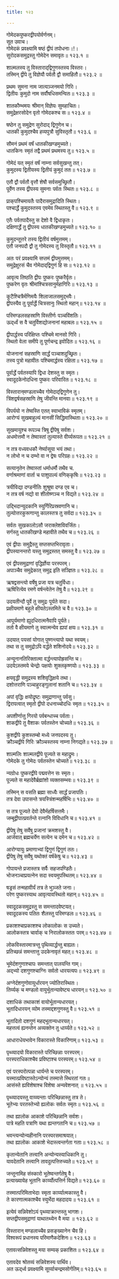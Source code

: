 ```yaml
---
title: १२३

---
```

गोमेदकपुष्करद्वीपयोर्वर्णनम्।  
सूत उवाच।  
गोमेदकं प्रवक्ष्यामि षष्ठं द्वीपं तपोधनाः।!।  
सुरोदकसमुद्रस्तु गोमेदेन समावृतः॥ १२३.१ ॥  
  
शाल्मलस्य तु विस्ताराद्‌द्विगुणस्तस्य विस्तरः।  
तस्मिन्‌ द्वीपे तु विज्ञेयौ पर्वतौ द्वौ समाहितौ॥ १२३.२ ॥  
  
प्रथमः सुमना नाम जात्यञ्जनमयो गिरिः।  
द्वितीयः कुमुदो नाम सर्वौषधिसमन्वितः॥ १२३.३ ॥  
  
शातकौम्भमयः श्रीमान् विज्ञेयः सुमहाचितः।  
समुद्रेक्षरसोदेन वृतो गोमेदकश्च सः॥ १२३.४ ॥  
  
षष्ठेन तु समुद्रेण सुरोदाद् द्विगुणेन च।  
धातकी कुमुदश्चैव हव्यपुत्रौ सुविस्तृतौ॥ १२३.६ ॥  
  
सौमनं प्रथमं वर्षं धातकीखण्डमुच्यते।  
धातकिनः स्मृतं तद्वै प्रथमं प्रथमस्य तु॥ १२३.५ ॥  
  
गोमेदं यत् स्मृतं वर्षं नाम्ना सर्वसुखन्तु तत्।  
कुमुदस्य द्वितीयस्य द्वितीयं कुमुदं ततः॥ १२३.७ ॥  
  
एतौ द्वौ पर्वतौ वृत्तौ शेषौ सर्वसमुच्छ्रितौ।  
पूर्वेण तस्य द्वीपस्य सुमनाः पर्वतः स्थितः॥ १२३.८ ॥  
  
प्राक्‌पश्चिमायतैः पादैरासमुद्रादिति स्थितः।  
पश्चार्द्धे कुमुदस्तस्य एवमेव स्थितस्तु वै॥ १२३.९ ॥  
  
एतैः पर्वतपादैस्तु स देशो वै द्विधाकृतः।  
दक्षिणार्द्धे तु द्वीपस्य धातकीखण्डमुच्यते॥ १२३.१० ॥  
  
कुमुदन्तूत्तरे तस्य द्वितीयं वर्षमुत्तमम्।  
एतौ जनपदौ द्वौ तु गोमेदस्य तु विस्तृतौ॥ १२३.११ ॥  
  
अतः परं प्रवक्ष्यामि सप्तमं द्वीपमुत्तमम्।  
समुद्रेक्षुरसं चैव गोमेदाद्‌द्विगुणं हि सः॥ १२३.१२ ॥  
  
आवृत्य तिष्ठति द्वीपः पुष्करः पुष्करैर्वृतः।  
पुष्करेण वृतः श्रीमांश्चित्रसानुर्महागिरिः॥ १२३.१३ ॥  
  
कूटैश्चित्रैर्मणिमयैः शिलाजालसमुद्भवैः।  
द्वीपस्यैव तु पूर्वार्द्धे चित्रसानुः स्थितो महान्॥ १२३.१४ ॥  
  
परिमण्डलसहस्राणि विस्तीर्णः पञ्चविंशतिः।  
ऊद्‌र्ध्वं स वै चतुर्विशद्योजनानां महाबलः॥ १२३.१५ ॥  
  
द्वीपार्द्धस्य परिक्षिप्तः पश्चिमे मानसो गिरिः।  
स्थितो वेला समीपे तु पूर्णचन्द्र इवोदितः॥ १२३.१६ ॥  
  
योजनानां सहस्राणि सार्द्धं पञ्चाशदुच्छ्रितः।  
तस्य पुत्रो महावीतः पश्चिमार्द्धस्य रक्षिता॥ १२३.१७ ॥  
  
पूर्वार्द्धे पर्वतस्यापि द्विधा देशस्तु स स्मृतः।  
स्वादूदकेनोदधिना पुष्करः परिवारितः॥ १२३.१८ ॥  
  
विस्तारान्‌मण्डलाच्चैव गोमेदाद्‌द्विगुणेन तु।  
त्रिंशद्वर्षसहस्राणि तेषु जीवन्ति मानवाः॥ १२३.१९ ॥  
  
विपर्ययो न तेष्वस्ति एतत् स्वाभाविकं स्मृतम्।  
आरोग्यं सुखबाहुल्यं मानसीं सिद्धिमास्थिताः॥ १२३.२० ॥  
  
सुखमायुश्च रूपञ्च त्रिषु द्वीपेषु सर्वशः।  
अधमोत्तमौ न तेष्वास्तां तुल्यास्ते वीर्य्यरूपतः॥ १२३.२१ ॥  
  
न तत्र वध्यवधकौ नेर्ष्यासूया भयं तथा।  
न लोभो न च दम्भो वा न द्वेषः परिग्रहः॥ १२३.२२ ॥  
  
सत्यानृतेन तेष्वास्तां धर्माधर्मौ तथैव च.  
वर्णाश्रमाणां वार्ता च पाशुपाल्यं वणिक्‌कृषिः॥ १२३.२३ ॥  
  
त्रयीविद्या दण्डनीतिः शुश्रूषा दण्ड एव च।  
न तत्र वर्ष नद्यो वा शीतोष्णञ्च न विद्यते॥ १२३.२४ ॥  
  
उद्भिदान्युदकानि स्युर्गिरिप्रस्रवणानि च।  
तुल्योत्तरकुरूणान्तु कालस्तत्र तु सर्वदा॥ १२३.३५ ॥  
  
सर्वतः सुखकालोऽसौ जराक्लेशविवर्जितः।  
सर्गस्तु धातकीखण्डे महावीते तथैव च॥ १२३.२६ ॥  
  
एवं द्वीपाः समुद्रैस्तु सप्तसप्तभिरावृताः।  
द्वीपस्यानन्तरो यस्तु समुद्रस्तत् समस्तु वै॥ १२३.२७ ॥  
  
एवं द्वीपसमुद्राणां वृद्धिर्ज्ञेया परस्परम्।  
अपाञ्चैव समुद्रेकात् समुद्र इति सञ्ज्ञितः॥ १२३.२८ ॥  
  
ऋषद्वसन्त्यो वर्षेषु प्रजा यत्र चतुर्विधाः।  
ऋषिरित्येव रमणे वर्षन्त्वेतेन तेषु वै॥ १२३.२९ ॥  
  
उदयतीन्दौ पूर्वे तु समुद्रः पूर्यते सदा।  
प्रक्षीयमाणे बहुले क्षीयतेऽस्तमिते च वै॥ १२३.३० ॥  
  
आपूर्यमाणो ह्युदधिरात्मनैवापि पूर्यते।  
ततो वै क्षीयमाणे तु स्वात्मन्येव ह्यपां क्षयः॥ १२३.३१ ॥  
  
उदयात् पयसां योगात् पुष्णन्त्यापो यथा स्वयम्।  
तथा स तु समुद्रोऽपि वर्द्धते शशिनोदये॥ १२३.३२ ॥  
  
अन्यूनानतिरिक्तात्मा वर्द्धन्त्यापोह्रसन्ति च।  
उदयेऽस्तमये चेन्द्रोः पक्षयोः शुक्लकृष्णयोः॥ १२३.३३ ॥  
  
क्षयवृद्धी समुद्रस्य शशिवृद्धिक्षये तथा।  
दशोत्तराणि पञ्चाहुरङ्गुलानां शतानि च॥ १२३.३४ ॥  
  
अपां वृद्धिः क्षयोद्रृष्टः समुद्राणान्तु पर्वसु।  
द्विरापत्वात् स्मृतो द्वीपो दधनाच्चोदधिः स्मृतः॥ १२३.३५ ॥  
  
अपशीर्णात्तु गिरयो पर्वबन्धाच्च पर्वताः।  
शाकद्वीपे तु वैशाकः पर्वतस्तेन चोच्यते॥ १२३.३६ ॥  
  
कुशद्वीपे कुशस्तम्बो मध्ये जनपदस्य तु।  
क्रौञ्चद्वीपे गिरिः क्रौञ्चस्तस्य नाम्ना निगद्यते॥ १२३.३७ ॥  
  
शाल्मलिः शाल्मलद्वीपे पूज्यते स महाद्रुमः।  
गोमेदके तु गोमेदः पर्वतस्तेन चोच्यते॥ १२३.३८ ॥  
  
न्यग्रोधः पुष्करद्वीपे पद्मवत्तेन सः स्मृतः।  
पूज्यते स महादेवैर्ब्रह्मांशो व्यक्तसम्भवः॥ १२३.३९ ॥  
  
तस्मिन् स वसति ब्रह्मा साध्यैः सार्द्धं प्रजापतिः।  
तत्र देवा उपासन्ते त्रयस्त्रिंशन्महर्षिभिः॥ १२३.४० ॥  
  
स तत्र पूज्यते देवो देवैर्महर्षिसत्तमैः।  
जम्बूद्वीपात्प्रवर्तन्ते रत्नानि विविधानि च॥ १२३.४१ ॥  
  
द्वीपेषु तेषु सर्वेषु प्रजानां क्रमशस्तु वै।  
आर्जवात् ब्रह्मचर्येण सत्येन च दमेन च॥ १२३.४२ ॥  
  
आरोग्यायुः प्रमाणाभ्यां द्विगुणं द्विगुणं ततः।  
द्वीपेषु तेषु सर्वेषु यथोक्तं वर्षकेषु च॥ १२३.४३ ॥  
  
गोपायन्ते प्रजास्तत्र सर्वैः सहजपण्डितैः।  
भोजनञ्चाप्रयत्नेन सदा स्वयमुपस्थितम्॥ १२३.४४ ॥  
  
षड्रसं तन्महावीर्यं तत्र ते भुञ्जते जनाः।  
परेण पुष्करस्याथ आवृत्यावस्थितो महान्॥ १२३.४५ ॥  
  
स्वादूदकसमुद्रस्तु स समन्तादवेष्टयत्।  
स्वादूदकस्य पतितः शैलस्तु परिमण्डलः॥ १२३.४६ ॥  
  
प्रकाशश्चाप्रकाशश्च लोकालोकः स उच्यते।  
आलोकस्तत्र चार्वाक् च निरालोकस्ततः परम्॥ १२३.४७ ॥  
  
लोकविस्तारमात्रन्तु पृथिव्यार्द्धन्तु बाह्यतः।  
प्रतिच्छन्नं समन्तात्तु उदकेनावृतं महत्॥ १२३.४८ ॥  
  
भूमेर्दशगुणाश्चापः समन्तात् पालयन्ति गाम्।  
अद्‌भ्यो दशगुणश्चाग्निः सर्वतो धारयत्यपः॥ १२३.४९ ॥  
  
अग्नेर्दशगुणोवायुर्धारयन्‌ ज्योतिरास्थितः।  
तिर्य्यक्‌ च मण्डलो वायुर्भूतान्यावेष्ट्य धारयन्॥ १२३.५० ॥  
  
दशाधिकं तथाकाशं वायोर्भूतान्यधारयत्।  
भूतादिधारयन् व्योम तस्माद्दशगुणस्तु वै॥ १२३.५१ ॥  
  
भूतादितो दशगुणं महद्‌भूतान्यधारयत्।  
महत्तत्वं ह्यनन्तेन अव्यक्तेन तु धार्य्यते॥ १२३.५२ ॥  
  
आधाराधेयभावेन विकारास्ते विकारिणाम्॥ १२३.५३ ॥  
  
पृथ्व्यादयो विकारास्ते परिच्छिन्नाः परस्परम्।  
परस्पराधिकाश्चैव प्रविष्टाश्च परस्परम्॥ १२३.५४ ॥  
  
एवं परस्परोत्पन्ना धार्यन्ते च परस्परम्।  
यस्मात्प्रविष्टास्तेऽन्योन्यं तस्मात्ते स्थिरतां गतः॥  
आसंस्ते ह्यविशेषाश्च विशेषा अन्यवेशनात् ॥ १२३.५५ ॥  
  
पृथ्व्यादयस्तु वाय्व्यन्ताः परिच्छिन्नास्तु तत्र ते।  
भूतेभ्यः परतस्तेभ्यो ह्यलोकः सर्वतः स्मृतः॥ १२३.५६ ॥  
  
तथा ह्यालोक आकाशे परिच्छिन्नानि सर्वशः।  
पात्रे महति पत्राणि यथा ह्यन्तगतानि च॥ १२३.५७ ॥  
  
भवन्त्यन्योन्यहीनानि परस्परसमाश्रयात्।  
तथा ह्यालोकः आकाशे भेदास्त्वन्तर्गता गताः॥ १२३.५८ ॥  
  
कृतान्येतानि तत्त्वानि अन्योन्यस्याधिकानि तु।  
यावदेतानि तत्त्वानि तावदुत्पत्तिरुच्यते॥ १२३.५९ ॥  
  
जन्तूनामिह संस्कारो भूतेष्वन्तर्गतेषु वै।  
प्रत्याख्यायेह भूतानि कार्य्योत्पत्तिर्न विद्यते॥ १२३.६० ॥  
  
तस्मात्परिमिताभेदाः स्मृता कार्य्यात्मकास्तु वै।  
ते कारणात्मकाश्चैव स्युर्भेदा महदादयः॥ १२३.६१ ॥  
  
इत्येवं सन्निवेशोऽयं पृथ्व्याक्रान्तस्तु भागशः।  
सप्तद्वीपसमुद्राणां याथातथ्येन वै मया ॥ १२३.६२ ॥  
  
विस्तारान् मण्डलाच्चैव प्रसङ्ख्यानेन चैव हि।  
विश्वरूपं प्रधानस्य परिमाणैकदेशिनः॥ १२३.६३ ॥  
  
एतावत्सन्निवेशस्तु मया सम्यक् प्रकाशितः॥ १२३.६४ ॥  
  
एतावदेव श्रोतव्यं सन्निवेशस्य पार्थिव।  
अत ऊद्‌र्ध्व प्रवक्ष्यामि सूर्य्याचन्द्रमसोर्गतिम्॥ १२३.६५ ॥